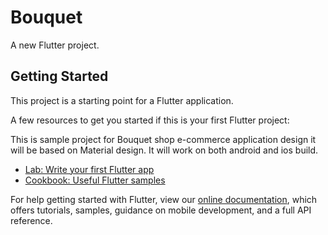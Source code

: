 # Bouquet

A new Flutter project.

## Getting Started

This project is a starting point for a Flutter application.

A few resources to get you started if this is your first Flutter project:

This is sample project for Bouquet shop e-commerce application design it will be based on Material design. It will work on both android and ios build.

- [Lab: Write your first Flutter app](https://flutter.dev/docs/get-started/codelab)
- [Cookbook: Useful Flutter samples](https://flutter.dev/docs/cookbook)

For help getting started with Flutter, view our
[online documentation](https://flutter.dev/docs), which offers tutorials,
samples, guidance on mobile development, and a full API reference.

